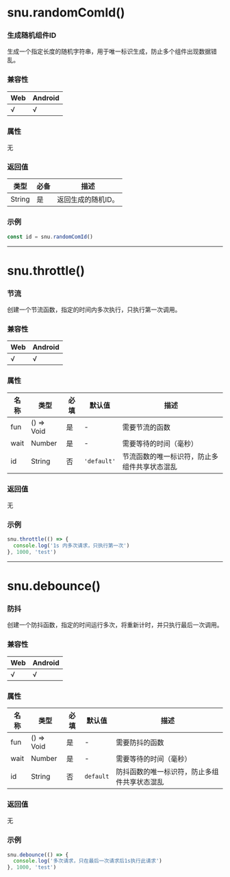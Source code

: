 # snu.randomComId()

### **生成随机组件ID**

生成一个指定长度的随机字符串，用于唯一标识生成，防止多个组件出现数据错乱。

### 兼容性

| Web  | Android |
| ---- | ------- |
| √    | √       |

### 属性

无

### 返回值

| 类型   | 必备 | 描述               |
| ------ | ---- | ------------------ |
| String | 是   | 返回生成的随机ID。 |

### 示例
```typescript
const id = snu.randomComId()
```

---

# snu.throttle()

### **节流**

创建一个节流函数，指定的时间内多次执行，只执行第一次调用。

### 兼容性

| Web  | Android |
| ---- | ------- |
| √    | √       |

### 属性

| 名称 | 类型       | 必填 | 默认值    | 描述                                         |
| ---- | ---------- | ---- | --------- | -------------------------------------------- |
| fun  | () => Void | 是   | -         | 需要节流的函数                               |
| wait | Number     | 是   | -         | 需要等待的时间（毫秒）                       |
| id   | String     | 否   | `'default'` | 节流函数的唯一标识符，防止多组件共享状态混乱 |

### 返回值

无

### 示例
```typescript
snu.throttle(() => {
  console.log('1s 内多次请求，只执行第一次')
}, 1000, 'test')
```

---

# snu.debounce()

### **防抖**

创建一个防抖函数，指定的时间运行多次，将重新计时，并只执行最后一次调用。

### 兼容性

| Web  | Android |
| ---- | ------- |
| √    | √       |

### 属性

| 名称 | 类型       | 必填 | 默认值    | 描述                                         |
| ---- | ---------- | ---- | --------- | -------------------------------------------- |
| fun  | () => Void | 是   | -         | 需要防抖的函数                               |
| wait | Number     | 是   | -         | 需要等待的时间（毫秒）                       |
| id   | String     | 否   | `default` | 防抖函数的唯一标识符，防止多组件共享状态混乱 |

### 返回值

无

### 示例
```typescript
snu.debounce(() => {
  console.log('多次请求，只在最后一次请求后1s执行此请求')
}, 1000, 'test')
```